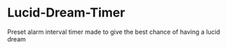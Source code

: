 # Lucid-Dream-Timer
Preset alarm interval timer made to give the best chance of having a lucid dream
